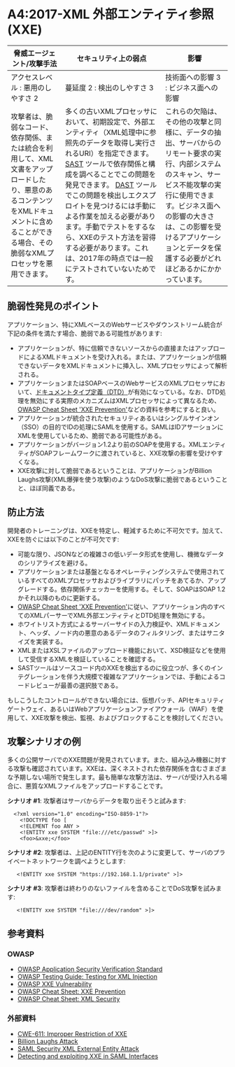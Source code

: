 # A4:2017-XML 外部エンティティ参照 (XXE)

| 脅威エージェント/攻撃手法 | セキュリティ上の弱点           | 影響               |
| -- | -- | -- |
| アクセスレベル : 悪用のしやすさ 2 | 蔓延度 2 : 検出のしやすさ 3 | 技術面への影響 3 : ビジネス面への影響 |
| 攻撃者は、脆弱なコード、依存関係、または統合を利用して、XML文書をアップロードしたり、悪意のあるコンテンツをXMLドキュメントに含めることができる場合、その脆弱なXMLプロセッサを悪用できます。 | 多くの古いXMLプロセッサにおいて、初期設定で、外部エンティティ（XML処理中に参照先のデータを取得し実行されるURI）を指定できます。 [SAST](https://wiki.owasp.org/index.php/Source_Code_Analysis_Tools) ツールで依存関係と構成を調べることでこの問題を発見できます。 [DAST](https://wiki.owasp.org/index.php/Category:Vulnerability_Scanning_Tools) ツールでこの問題を検出しエクスプロイトを見つけるには手動による作業を加える必要があります。手動でテストをするなら、XXEのテスト方法を習得する必要があります。これは、2017年の時点では一般にテストされていないためです。 | これらの欠陥は、その他の攻撃と同様に、データの抽出、サーバからのリモート要求の実行、内部システムのスキャン、サービス不能攻撃の実行に使用できます。ビジネス面への影響の大きさは、この影響を受けるアプリケーションとデータを保護する必要がどれほどあるかにかかっています。 |

## 脆弱性発見のポイント

アプリケーション、特にXMLベースのWebサービスやダウンストリーム統合が下記の条件を満たす場合、脆弱である可能性があります:

* アプリケーションが、特に信頼できないソースからの直接またはアップロードによるXMLドキュメントを受け入れる。または、アプリケーションが信頼できないデータをXMLドキュメントに挿入し、XMLプロセッサによって解析される。
* アプリケーションまたはSOAPベースのWebサービスのXMLプロセッサにおいて、[ドキュメントタイプ定義（DTD）](https://en.wikipedia.org/wiki/Document_type_definition)が有効になっている。なお、DTD処理を無効にする実際のメカニズムはXMLプロセッサによって異なるため、[OWASP Cheat Sheet 'XXE Prevention'](https://wiki.owasp.org/index.php/XML_External_Entity_(XXE)_Prevention_Cheat_Sheet)などの資料を参考にすると良い。
* アプリケーションが統合されたセキュリティあるいはシングルサインオン（SSO）の目的でIDの処理にSAMLを使用する。SAMLはIDアサーションにXMLを使用しているため、脆弱である可能性がある。
* アプリケーションがバージョン1.2より前のSOAPを使用する。XMLエンティティがSOAPフレームワークに渡されていると、XXE攻撃の影響を受けやすくなる。
* XXE攻撃に対して脆弱であるということは、アプリケーションがBillion Laughs攻撃(XML爆弾を使う攻撃)のようなDoS攻撃に脆弱であるということと、ほぼ同義である。

## 防止方法

開発者のトレーニングは、XXEを特定し、軽減するために不可欠です。加えて、XXEを防ぐには以下のことが不可欠です:

* 可能な限り、JSONなどの複雑さの低いデータ形式を使用し、機微なデータのシリアライズを避ける。
* アプリケーションまたは基盤となるオペレーティングシステムで使用されているすべてのXMLプロセッサおよびライブラリにパッチをあてるか、アップグレードする。依存関係チェッカーを使用する。そして、SOAPはSOAP 1.2かそれ以降のものに更新する。
* [OWASP Cheat Sheet 'XXE Prevention'](https://wiki.owasp.org/index.php/XML_External_Entity_(XXE)_Prevention_Cheat_Sheet)に従い、アプリケーション内のすべてのXMLパーサーでXML外部エンティティとDTD処理を無効にする。
* ホワイトリスト方式によるサーバーサイドの入力検証や、XMLドキュメント、ヘッダ、ノード内の悪意のあるデータのフィルタリング、またはサニタイズを実装する。
* XMLまたはXSLファイルのアップロード機能において、XSD検証などを使用して受信するXMLを検証していることを確認する。
* SASTツールはソースコード内のXXEを検出するのに役立つが、多くのインテグレーションを伴う大規模で複雑なアプリケーションでは、手動によるコードレビューが最善の選択肢である。

もしこうしたコントロールができない場合には、仮想パッチ、APIセキュリティゲートウェイ、あるいはWebアプリケーションファイアウォール（WAF）を使用して、XXE攻撃を検出、監視、およびブロックすることを検討してください。

## 攻撃シナリオの例

多くの公開サーバでのXXE問題が発見されています。また、組み込み機器に対する攻撃も確認されています。XXEは、深くネストされた依存関係を含むさまざまな予期しない場所で発生します。最も簡単な攻撃方法は、サーバが受け入れる場合に、悪質なXMLファイルをアップロードすることです。

**シナリオ #1**: 攻撃者はサーバからデータを取り出そうと試みます:

```
  <?xml version="1.0" encoding="ISO-8859-1"?>
    <!DOCTYPE foo [
    <!ELEMENT foo ANY >
    <!ENTITY xxe SYSTEM "file:///etc/passwd" >]>
    <foo>&xxe;</foo>
```

**シナリオ #2**: 攻撃者は、上記のENTITY行を次のように変更して、サーバのプライベートネットワークを調べようとします:
```
   <!ENTITY xxe SYSTEM "https://192.168.1.1/private" >]>
```

**シナリオ #3**: 攻撃者は終わりのないファイルを含めることでDoS攻撃を試みます:

```
   <!ENTITY xxe SYSTEM "file:///dev/random" >]>
```

## 参考資料

### OWASP

* [OWASP Application Security Verification Standard](https://wiki.owasp.org/index.php/Category:OWASP_Application_Security_Verification_Standard_Project#tab=Home)
* [OWASP Testing Guide: Testing for XML Injection](https://wiki.owasp.org/index.php/Testing_for_XML_Injection_(OTG-INPVAL-008))
* [OWASP XXE Vulnerability](https://wiki.owasp.org/index.php/XML_External_Entity_(XXE)_Processing)
* [OWASP Cheat Sheet: XXE Prevention](https://wiki.owasp.org/index.php/XML_External_Entity_(XXE)_Prevention_Cheat_Sheet)
* [OWASP Cheat Sheet: XML Security](https://wiki.owasp.org/index.php/XML_Security_Cheat_Sheet)

### 外部資料

* [CWE-611: Improper Restriction of XXE](https://cwe.mitre.org/data/definitions/611.html)
* [Billion Laughs Attack](https://en.wikipedia.org/wiki/Billion_laughs_attack)
* [SAML Security XML External Entity Attack](https://secretsofappsecurity.blogspot.tw/2017/01/saml-security-xml-external-entity-attack.html)
* [Detecting and exploiting XXE in SAML Interfaces](https://web-in-security.blogspot.tw/2014/11/detecting-and-exploiting-xxe-in-saml.html)
